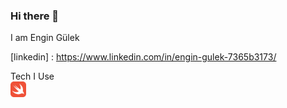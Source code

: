 ### Hi there 👋 
I am Engin Gülek



[linkedin] : https://www.linkedin.com/in/engin-gulek-7365b3173/

Tech I Use <br>
<img src="https://raw.githubusercontent.com/github/explore/80688e429a7d4ef2fca1e82350fe8e3517d3494d/topics/swift/swift.png" width="25" height="25">
<tab>
  
  







